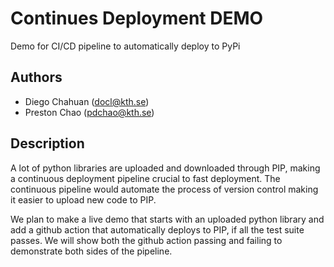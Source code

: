 # Continues Deployment DEMO
Demo for CI/CD pipeline to automatically deploy to PyPi 

## Authors

- Diego Chahuan (docl@kth.se)
- Preston Chao (pdchao@kth.se)

## Description

A lot of python libraries are uploaded and downloaded through PIP, making a continuous deployment pipeline crucial to fast deployment. The continuous pipeline would automate the process of version control making it easier to upload new code to PIP. 

We plan to make a live demo that starts with an uploaded python library and add a github action that automatically deploys to PIP, if all the test suite passes. We will show both the github action passing and failing to demonstrate both sides of the pipeline.
